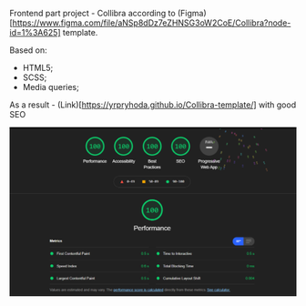 Frontend part project - Collibra according to
(Figma)[https://www.figma.com/file/aNSp8dDz7eZHNSG3oW2CoE/Collibra?node-id=1%3A625]
template.

Based on:

-  HTML5;
-  SCSS;
-  Media queries;

As a result - (Link)[https://yrpryhoda.github.io/Collibra-template/] with good
SEO

<img src="./assets/README/lighthouse.png" alt="SEO results"/>

